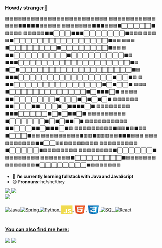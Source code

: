### Howdy stranger👋

🟦🟦🟦🟦🟦🟦🟦🟦🟦🟦🟦🟦🟦🟦🟦🟦🟦🟦🟦🟦🟦🟦🟦🟦
🟦🟦🟦🟦🟦🟦🟦🟦🟦🟦🟦🟦🟦🟦⬛⬛⬛⬛⬛🟦🟦🟦🟦🟦
🟦🟦🟦🟦🟦🟦🟦⬛⬛⬛🟦🟦🟦⬛⬜⬜⬜⬜⬜⬛🟦🟦🟦🟦
🟦🟦🟦🟦🟦⬛⬛⬜⬜⬜⬛⬛⬛⬜⬜⬜⬜⬜⬜⬜⬛🟦🟦🟦
🟦🟦🟦🟦⬛⬜⬜⬜⬜⬜⬜⬜⬜⬜⬜⬜⬜⬜⬜⬜⬜⬛🟦🟦
🟦🟦🟦⬛⬜⬜⬜⬜⬜⬜⬜⬜⬛⬜⬜⬜⬜⬜⬜⬜⬜⬛🟦🟦
🟦⬛⬛⬜⬜⬜⬜⬜⬜⬜⬜⬜⬛⬜⬜⬜⬜⬜⬜⬜⬜⬜⬛🟦
⬛⬛⬛⬜⬜⬜⬜⬜⬜⬜⬜⬜⬜⬜⬜⬜⬜⬜⬜⬜⬜⬜⬛🟦
⬛⬜⬛⬜⬜⬜⬜⬜⬜⬜⬜⬜⬜⬜⬜⬜⬜⬜⬜⬜⬜⬜⬛🟦
⬛⬛⬛⬜⬜⬜⬜⬜⬜⬜⬜⬜⬜⬜⬜⬜⬜⬜⬜⬛⬜⬜⬛🟦
🟦⬛⬛⬜⬜⬜⬜⬜⬜⬜⬜⬜⬜⬜⬜⬜⬜⬜⬛⬜⬛⬜⬜⬛
🟦🟦🟦⬛⬜⬜⬜⬜⬜⬜⬜⬜⬜⬜⬜⬜⬜⬛⬜⬛⬛⬛⬜⬛
🟦🟦🟦🟦⬛⬛⬜⬜⬜⬜⬜⬜⬜⬛⬜⬜⬜⬛⬜⬛⬜⬛⬜⬛
🟦🟦🟦🟦🟦🟦⬛⬛⬜⬜⬜⬛⬛⬜⬜⬜⬛⬜⬛⬛⬛⬛⬜⬛
🟦🟦🟦🟦🟦🟦🟦🟦⬛⬛⬛⬜⬜⬜⬜⬜⬛⬜⬛⬜⬛⬛⬜⬛
🟦🟦🟦🟦🟦🟦🟦🟦🟦⬛⬜⬜⬜⬜⬜⬜⬛⬜⬛⬜⬛⬛⬜⬛
🟦🟦🟦🟦🟦🟦🟦🟦🟦🟦⬛⬛⬜⬜⬜⬛⬛⬜⬛⬛⬛⬜⬛🟦
🟦🟦🟦🟦🟦🟦🟦🟦🟦⬛🟥🟥⬛🟥⬛🟦🟦⬛⬜⬜⬜⬛🟦🟦
🟦🟦🟦🟦🟦🟦🟦🟦🟦⬛🟥🟥⬛🟥🟥🟥🟦🟦⬛⬛⬛🟦🟦🟦
🟦🟦🟦🟦🟦🟦🟦🟦🟦🟦⬛⬛⬜⬜🟥🟥🟦🟦🟦🟦🟦🟦🟦🟦
🟦🟦🟦🟦🟦🟦🟦🟦🟦⬛⬜⬜⬜⬜⬜⬛🟦🟦🟦🟦🟦🟦🟦🟦
🟦🟦🟦🟦🟦🟦🟦🟦⬛⬜⬜⬜⬜⬜⬜⬛🟦🟦🟦🟦🟦🟦🟦🟦
🟦🟦🟦🟦🟦🟦🟦⬛⬜⬜⬜⬜⬜⬜⬜⬜⬛🟦🟦🟦🟦🟦🟦🟦
🟦🟦🟦🟦🟦🟦🟦⬛⬜⬜⬜⬜⬜⬜⬜⬜⬛🟦🟦🟦🟦🟦🟦🟦

- 🌱 __I’m currently learning fullstack with Java and JavaScript__
- 😄 __Pronouns:__ he/she/they

<div>
   <a href="https://github.com/beazinat">
   <img height="180em" src="https://github-readme-stats.vercel.app/api?username=beazinat&theme=omni&show_icons=true&hide_border=false&count_private=true"/>
   <img height="180em" src="https://github-readme-streak-stats.herokuapp.com/?user=beazinat&theme=omni&hide_border=false"/><br>
   <img height="180em" src="https://github-readme-stats.vercel.app/api/top-langs/?username=beazinat&theme=omni&show_icons=true&hide_border=false&layout=compact"/>
</div>
    
<div style="display: inline_block"><br>
   <img align="center" alt="Java" height="30" width="40" src="https://cdn.jsdelivr.net/gh/devicons/devicon@latest/icons/java/java-original.svg">
   <img align="center" alt="Spring" height="30" width="40"src="https://cdn.jsdelivr.net/gh/devicons/devicon@latest/icons/spring/spring-original.svg">
   <img align="center" alt="Python" height="30" width="40" src= "https://cdn.jsdelivr.net/gh/devicons/devicon@latest/icons/python/python-original.svg">
   <img align="center" alt="Js" height="30" width="40" src="https://raw.githubusercontent.com/devicons/devicon/master/icons/javascript/javascript-plain.svg">
   <img align="center" alt="HTML" height="30" width="40" src="https://raw.githubusercontent.com/devicons/devicon/master/icons/html5/html5-original.svg">
   <img align="center" alt="CSS" height="30" width="40" src="https://raw.githubusercontent.com/devicons/devicon/master/icons/css3/css3-original.svg">
   <img align="center" alt="SQL" height="30" width="40" src="https://cdn.jsdelivr.net/gh/devicons/devicon@latest/icons/mysql/mysql-original.svg">
   <img align="center" alt="React" height="30" width="40" src="https://cdn.jsdelivr.net/gh/devicons/devicon@latest/icons/react/react-original.svg">
</div>
 
<br>
 
### You can also find me here:

<div> 
   <a href="https://discord.gg/beazinat" target="_blank"><img src="https://img.shields.io/badge/Discord-7289DA?style=for-the-badge&logo=discord&logoColor=white" target="_blank"></a>
   <a href="https://www.linkedin.com/in/beagonca" target="_blank"><img src="https://img.shields.io/badge/-LinkedIn-%230077B5?style=for-the-badge&logo=linkedin&logoColor=white" target="_blank"></a>
</div>
